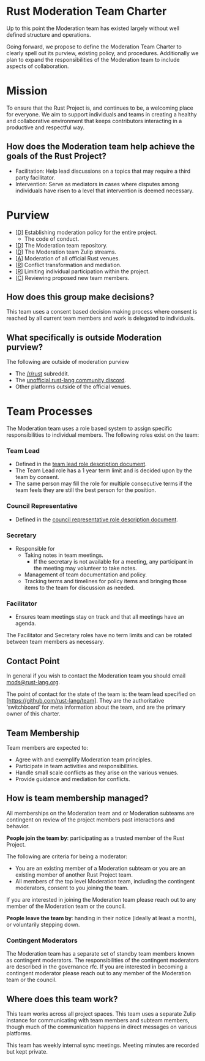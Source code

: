 # Rust Moderation Team Charter

Up to this point the Moderation team has existed largely without well defined structure and operations.

Going forward, we propose to define the Moderation Team Charter to clearly spell out its purview, existing policy, and procedures. Additionally we plan to expand the responsibilities of the Moderation team to include aspects of collaboration.

# Mission

To ensure that the Rust Project is, and continues to be, a welcoming place for everyone. We aim to support individuals and teams in creating a healthy and collaborative environment that keeps contributors interacting in a productive and respectful way.

## How does the Moderation team help achieve the goals of the Rust Project?

* Facilitation: Help lead discussions on a topics that may require a third party facilitator.
* Intervention: Serve as mediators in cases where disputes among individuals have risen to a level that intervention is deemed necessary.

# Purview

* [[D]] Establishing moderation policy for the entire project.
    * The code of conduct.
* [[D]] The Moderation team repository.
* [[D]] The Moderation team Zulip streams.
* [[A]] Moderation of all official Rust venues.
* [[R]] Conflict transformation and mediation.
* [[R]] Limiting individual participation within the project.
* [[C]] Reviewing proposed new team members.

## How does this group make decisions?

This team uses a consent based decision making process where consent is reached by all current team members and work is delegated to individuals.

## What specifically is outside Moderation purview?

The following are outside of moderation purview
* The [/r/rust] subreddit.
* The [unofficial rust-lang community discord].
* Other platforms outside of the official venues.

# Team Processes

The Moderation team uses a role based system to assign specific responsibilities to individual members. The following roles exist on the team:

### Team Lead

* Defined in the [team lead role description document].
* The Team Lead role has a 1 year term limit and is decided upon by the team by consent.
* The same person may fill the role for multiple consecutive terms if the team feels they are still the best person for the position. 

### Council Representative

* Defined in the [council representative role description document].

### Secretary

* Responsible for
  * Taking notes in team meetings.
    * If the secretary is not available for a meeting, any participant in the meeting may volunteer to take notes.
  * Management of team documentation and policy.
  * Tracking terms and timelines for policy items and bringing those items to the team for discussion as needed.

### Facilitator

* Ensures team meetings stay on track and that all meetings have an agenda.
    
The Facilitator and Secretary roles have no term limits and can be rotated between team members as necessary. 

## Contact Point

In general if you wish to contact the Moderation team you should email [mods@rust-lang.org].

The point of contact for the state of the team is: the team lead specified on [https://github.com/rust-lang/team]. They are the authoritative ‘switchboard’ for meta information about the team, and are the primary owner of this charter.

## Team Membership

Team members are expected to:

* Agree with and exemplify Moderation team principles.
* Participate in team activities and responsibilities.
* Handle small scale conflicts as they arise on the various venues.
* Provide guidance and mediation for conflicts.

## How is team membership managed?

All memberships on the Moderation team and or Moderation subteams are contingent on review of the project members past interactions and behavior. 

**People join the team by**: participating as a trusted member of the Rust Project.

The following are criteria for being a moderator:

* You are an existing member of a Moderation subteam or you are an existing member of another Rust Project team.
* All members of the top level Moderation team, including the contingent moderators, consent to you joining the team. 

If you are interested in joining the Moderation team please reach out to any member of the Moderation team or the council.

**People leave the team by**: handing in their notice (ideally at least a month), or voluntarily stepping down.

### Contingent Moderators

The Moderation team has a separate set of standby team members known as contingent moderators. The responsibilities of the contingent moderators are described in the governance rfc. If you are interested in becoming a contingent moderator please reach out to any member of the Moderation team or the council.

## Where does this team work?

This team works across all project spaces. This team uses a separate Zulip instance for communicating with team members and subteam members, though much of the communication happens in direct messages on various platforms.

This team has weekly internal sync meetings. Meeting minutes are recorded but kept private.

[D]: ../../common/darci.md#decision-maker
[A]: ../../common/darci.md#accountable-for-results
[R]: ../../common/darci.md#responsible-for-work
[C]: ../../common/darci.md#consulted-for-input
[/r/rust]: https://old.reddit.com/r/rust/
[unofficial rust-lang community discord]: https://discord.gg/rust-lang-community
[mods@rust-lang.org]: mailto:mods@rust-lang.org
[https://github.com/rust-lang/team]: https://github.com/rust-lang/team
[team lead role description document]: https://hackmd.io/@rust-lang-governance-wg/rkRNINMZ2
[council representative role description document]:  https://hackmd.io/vYh6LE4jRC-4phNjHfYuCA?view
